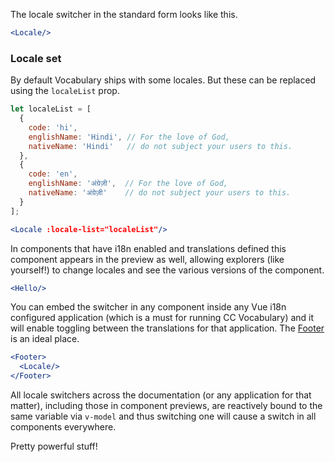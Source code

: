 The locale switcher in the standard form looks like this.

```jsx
<Locale/>
``` 

### Locale set

By default Vocabulary ships with some locales. But these can be replaced using
the `localeList` prop.

```jsx
let localeList = [
  {
    code: 'hi',
    englishName: 'Hindi', // For the love of God,
    nativeName: 'Hindi'   // do not subject your users to this.
  },
  {
    code: 'en',
    englishName: 'अंग्रेज़ी',  // For the love of God,
    nativeName: 'अंग्रेज़ी'    // do not subject your users to this.
  }
];

<Locale :locale-list="localeList"/>
```

In components that have i18n enabled and translations defined this component
appears in the preview as well, allowing explorers (like yourself!) to change 
locales and see the various versions of the component.

```jsx { "props": { "className": "i18n-enabled" } }
<Hello/>
```

You can embed the switcher in any component inside any Vue i18n configured
application (which is a must for running CC Vocabulary) and it will enable
toggling between the translations for that application. The
[Footer](#/Patterns/Footer) is an ideal place.

```jsx
<Footer>
  <Locale/>
</Footer>
```

All locale switchers across the documentation (or any application for that
matter), including those in component previews, are reactively bound to the same
variable via `v-model` and thus switching one will cause a switch in all
components everywhere.

Pretty powerful stuff!
